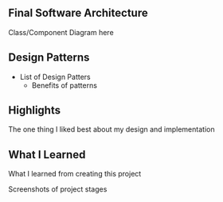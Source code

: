 ## Final Software Architecture

Class/Component Diagram here

## Design Patterns

* List of Design Patters
    * Benefits of patterns

## Highlights

The one thing I liked best about my design and implementation

## What I Learned

What I learned from creating this project

Screenshots of project stages

